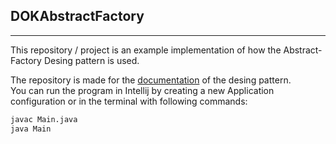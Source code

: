 ## DOKAbstractFactory
---
This repository / project is an example implementation of how the Abstract-Factory Desing pattern is used.

The repository is made for the [documentation](https://confluence.witcloud.ch/display/KB/Design+Pattern) of the desing pattern.<br>
You can run the program in Intellij by creating a new Application configuration or in the terminal with following commands:

```bash
javac Main.java
java Main
```

